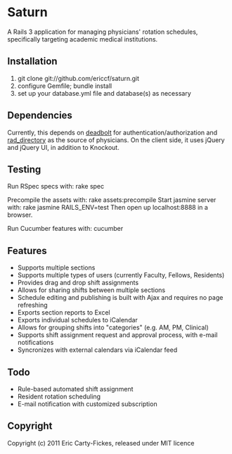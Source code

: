 # Saturn

A Rails 3 application for managing physicians' rotation schedules, specifically targeting academic medical institutions.

## Installation
1. git clone git://github.com/ericcf/saturn.git
2. configure Gemfile; bundle install
3. set up your database.yml file and database(s) as necessary

## Dependencies
Currently, this depends on [deadbolt](http://github.com/ericcf/deadbolt) for authentication/authorization and [rad_directory](http://github.com/ericcf/rad_directory) as the source of physicians. On the client side, it uses jQuery and jQuery UI, in addition to Knockout.

## Testing
Run RSpec specs with:
    rake spec

Precompile the assets with:
    rake assets:precompile
Start jasmine server with:
    rake jasmine RAILS_ENV=test
Then open up localhost:8888 in a browser.

Run Cucumber features with:
    cucumber

## Features
* Supports multiple sections
* Supports multiple types of users (currently Faculty, Fellows, Residents)
* Provides drag and drop shift assignments
* Allows for sharing shifts between multiple sections
* Schedule editing and publishing is built with Ajax and requires no page refreshing
* Exports section reports to Excel
* Exports individual schedules to iCalendar
* Allows for grouping shifts into "categories" (e.g. AM, PM, Clinical)
* Supports shift assignment request and approval process, with e-mail notifications
* Syncronizes with external calendars via iCalendar feed

## Todo
* Rule-based automated shift assignment
* Resident rotation scheduling
* E-mail notification with customized subscription

## Copyright
Copyright (c) 2011 Eric Carty-Fickes, released under MIT licence
